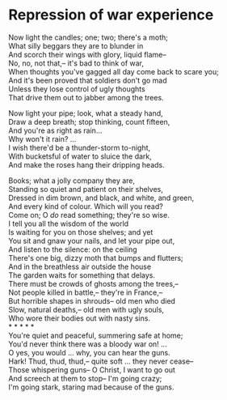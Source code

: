 # Repression of war experience

Now light the candles; one; two; there's a moth;  
What silly beggars they are to blunder in  
And scorch their wings with glory, liquid flame–   
No, no, not that,– it's bad to think of war,  
When thoughts you've gagged all day come back to scare you;  
And it's been proved that soldiers don't go mad  
Unless they lose control of ugly thoughts  
That drive them out to jabber among the trees.  

Now light your pipe; look, what a steady hand,  
Draw a deep breath; stop thinking, count fifteen,  
And you're as right as rain...  
 Why won't it rain? ...  
I wish there'd be a thunder-storm to-night,  
With bucketsful of water to sluice the dark,  
And make the roses hang their dripping heads.  

Books; what a jolly company they are,  
Standing so quiet and patient on their shelves,  
Dressed in dim brown, and black, and white, and green,  
And every kind of colour. Which will you read?  
Come on; O _do_ read something; they're so wise.  
I tell you all the wisdom of the world  
Is waiting for you on those shelves; and yet  
You sit and gnaw your nails, and let your pipe out,  
And listen to the silence: on the ceiling  
There's one big, dizzy moth that bumps and flutters;  
And in the breathless air outside the house  
The garden waits for something that delays.  
There must be crowds of ghosts among the trees,–   
Not people killed in battle,– they're in France,–   
But horrible shapes in shrouds– old men who died  
Slow, natural deaths,– old men with ugly souls,  
Who wore their bodies out with nasty sins.  
  \* \* \* \* \*  
You're quiet and peaceful, summering safe at home;  
You'd never think there was a bloody war on! ...  
O yes, you would ... why, you can hear the guns.  
Hark! Thud, thud, thud,– quite soft ... they never cease–   
Those whispering guns– O Christ, I want to go out  
And screech at them to stop– I'm going crazy;  
I'm going stark, staring mad because of the guns.  
